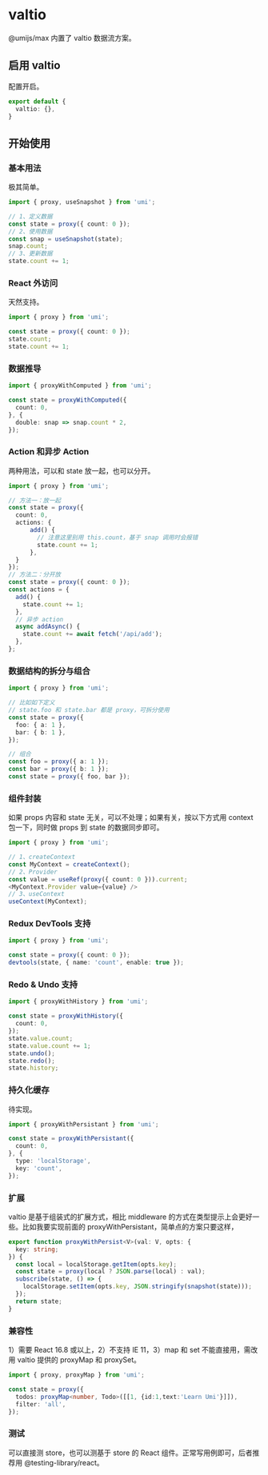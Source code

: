 # valtio

@umijs/max 内置了 valtio 数据流方案。

## 启用 valtio

配置开启。

```ts
export default {
  valtio: {},
}
```

## 开始使用

### 基本用法

极其简单。

```ts
import { proxy, useSnapshot } from 'umi';

// 1、定义数据
const state = proxy({ count: 0 });
// 2、使用数据
const snap = useSnapshot(state);
snap.count;
// 3、更新数据
state.count += 1;
```

### React 外访问

天然支持。

```ts
import { proxy } from 'umi';

const state = proxy({ count: 0 });
state.count;
state.count += 1;
```

### 数据推导

```ts
import { proxyWithComputed } from 'umi';

const state = proxyWithComputed({
  count: 0,
}, {
  double: snap => snap.count * 2,
});
```

### Action 和异步 Action

两种用法，可以和 state 放一起，也可以分开。

```ts
import { proxy } from 'umi';

// 方法一：放一起
const state = proxy({
  count: 0,
  actions: {
	  add() {
	    // 注意这里别用 this.count，基于 snap 调用时会报错
	    state.count += 1;
	  },
  }
});
// 方法二：分开放
const state = proxy({ count: 0 });
const actions = {
  add() {
    state.count += 1;
  },
  // 异步 action
  async addAsync() {
    state.count += await fetch('/api/add');
  },
};
```

### 数据结构的拆分与组合

```ts
import { proxy } from 'umi';

// 比如如下定义
// state.foo 和 state.bar 都是 proxy，可拆分使用
const state = proxy({
  foo: { a: 1 },
  bar: { b: 1 },
});

// 组合
const foo = proxy({ a: 1 });
const bar = proxy({ b: 1 });
const state = proxy({ foo, bar });
```

### 组件封装

如果 props 内容和 state 无关，可以不处理；如果有关，按以下方式用 context 包一下，同时做 props 到 state 的数据同步即可。

```ts
import { proxy } from 'umi';

// 1、createContext
const MyContext = createContext();
// 2、Provider
const value = useRef(proxy({ count: 0 })).current;
<MyContext.Provider value={value} />
// 3、useContext
useContext(MyContext);
```

### Redux DevTools 支持

```ts
import { proxy } from 'umi';

const state = proxy({ count: 0 });
devtools(state, { name: 'count', enable: true });
```

### Redo & Undo 支持

```ts
import { proxyWithHistory } from 'umi';

const state = proxyWithHistory({
  count: 0,
});
state.value.count;
state.value.count += 1;
state.undo();
state.redo();
state.history;
```

### 持久化缓存

待实现。

```ts
import { proxyWithPersistant } from 'umi';

const state = proxyWithPersistant({
  count: 0,
}, {
  type: 'localStorage',
  key: 'count',
});
```

### 扩展

valtio 是基于组装式的扩展方式，相比 middleware 的方式在类型提示上会更好一些。比如我要实现前面的 proxyWithPersistant，简单点的方案只要这样，

```ts
export function proxyWithPersist<V>(val: V, opts: {  
  key: string;  
}) {  
  const local = localStorage.getItem(opts.key);  
  const state = proxy(local ? JSON.parse(local) : val);  
  subscribe(state, () => {  
    localStorage.setItem(opts.key, JSON.stringify(snapshot(state)));  
  });
  return state;  
}
```

### 兼容性

1）需要 React 16.8 或以上，2）不支持 IE 11，3）map 和 set 不能直接用，需改用 valtio 提供的 proxyMap 和 proxySet。

```ts
import { proxy, proxyMap } from 'umi';

const state = proxy({
  todos: proxyMap<number, Todo>([[1, {id:1,text:'Learn Umi'}]]),
  filter: 'all',
});
```

### 测试

可以直接测 store，也可以测基于 store 的 React 组件。正常写用例即可，后者推荐用 @testing-library/react。



